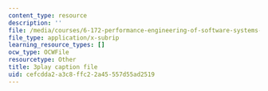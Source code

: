 ```yaml
---
content_type: resource
description: ''
file: /media/courses/6-172-performance-engineering-of-software-systems-fall-2018/cefcdda2a3c8ffc22a45557d55ad2519_o7h_sYMk_oc.srt
file_type: application/x-subrip
learning_resource_types: []
ocw_type: OCWFile
resourcetype: Other
title: 3play caption file
uid: cefcdda2-a3c8-ffc2-2a45-557d55ad2519
---
```

